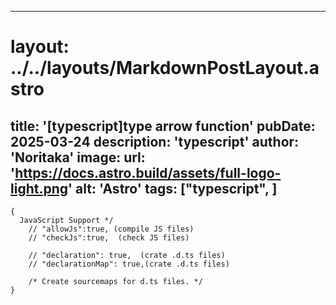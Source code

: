 
---
# layout: ../../layouts/MarkdownPostLayout.astro
title: '[typescript]type arrow function'
pubDate: 2025-03-24
description: 'typescript'
author: 'Noritaka'
image:
    url: 'https://docs.astro.build/assets/full-logo-light.png'
    alt: 'Astro'
tags: ["typescript", ]
---



```
{
  JavaScript Support */
    // "allowJs":true, (compile JS files)
    // "checkJs":true,  (check JS files)

    // "declaration": true,  (crate .d.ts files)
    // "declarationMap": true,(crate .d.ts files)

    /* Create sourcemaps for d.ts files. */
}

```
